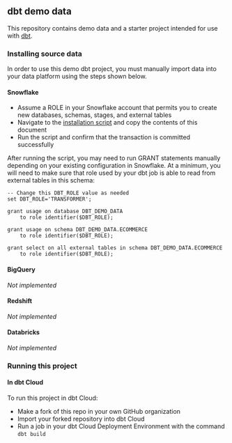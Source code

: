 ## dbt demo data

This repository contains demo data and a starter project intended
for use with [dbt](www.getdbt.com).

### Installing source data

In order to use this demo dbt project, you must manually import data
into your data platform using the steps shown below.


#### Snowflake

- Assume a ROLE in your Snowflake account that permits you to create new databases, schemas, stages, and external tables
- Navigate to the [installation script](https://raw.githubusercontent.com/dbt-labs/dbt-demo-data/main/scripts/snowflake.sql) and copy the contents of this document
- Run the script and confirm that the transaction is committed successfully


After running the script, you may need to run GRANT statements manually depending on your
existing configuration in Snowflake. At a minimum, you will need to make sure
that role used by your dbt job is able to read from external tables in this
schema:

```
-- Change this DBT_ROLE value as needed
set DBT_ROLE='TRANSFORMER';

grant usage on database DBT_DEMO_DATA
    to role identifier($DBT_ROLE);

grant usage on schema DBT_DEMO_DATA.ECOMMERCE
    to role identifier($DBT_ROLE);

grant select on all external tables in schema DBT_DEMO_DATA.ECOMMERCE
    to role identifier($DBT_ROLE);
```


#### BigQuery

_Not implemented_

#### Redshift

_Not implemented_

#### Databricks

_Not implemented_


### Running this project

#### In dbt Cloud

To run this project in dbt Cloud:
- Make a fork of this repo in your own GitHub organization
- Import your forked repository into dbt Cloud
- Run a job in your dbt Cloud Deployment Environment with the command `dbt build`
